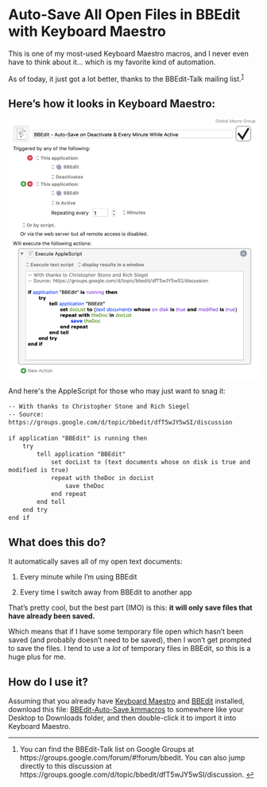 
# Auto-Save All Open Files in BBEdit with Keyboard Maestro

This is one of my most-used Keyboard Maestro macros, and I never even have to think about it… which is my favorite kind of automation.

As of today, it just got a lot better, thanks to the BBEdit-Talk mailing list.<sup id="gglink"><a href="#fn-1">1</a></sup>

## Here’s how it looks in Keyboard Maestro:

![](https://github.com/tjluoma/keyboard-maestro/raw/master/bbedit/auto-save/BBEdit-KM-Autosave.png)

And here's the AppleScript for those who may just want to snag it:

	-- With thanks to Christopher Stone and Rich Siegel 
	-- Source: https://groups.google.com/d/topic/bbedit/dfT5wJY5wSI/discussion

	if application "BBEdit" is running then
		try
			tell application "BBEdit"
				set docList to (text documents whose on disk is true and modified is true)
				repeat with theDoc in docList
					save theDoc
				end repeat
			end tell
		end try
	end if

## What does this do?

It automatically saves all of my open text documents:

1.	Every minute while I’m using BBEdit

2.	Every time I switch away from BBEdit to another app

That’s pretty cool, but the best part (IMO) is this: **it will only save files that have already been saved.**

Which means that if I have some temporary file open which hasn’t been saved (and probably doesn’t need to be saved),
then I won’t get prompted to save the files. I tend to use a _lot_ of temporary files in BBEdit, so this is a huge
plus for me.

## How do I use it?

Assuming that you already have [Keyboard Maestro] and [BBEdit] installed, download this file: [BBEdit-Auto-Save.kmmacros](https://raw.githubusercontent.com/tjluoma/keyboard-maestro/master/bbedit/auto-save/BBEdit-Auto-Save.kmmacros)
to somewhere like your Desktop to Downloads folder, and then double-click it to import it into Keyboard Maestro.

-----

[Keyboard Maestro]: http://www.keyboardmaestro.com/main/
[BBEdit]: http://www.barebones.com/bbedit

<ol id="footnotes">

<li id="fn-1">
<p>
You can find the BBEdit-Talk list on Google Groups at https://groups.google.com/forum/#!forum/bbedit.
You can also jump directly to this discussion at https://groups.google.com/d/topic/bbedit/dfT5wJY5wSI/discussion.
<a title="Return to article" href="#gglink">↩</a></p>
</li>

</ol>

